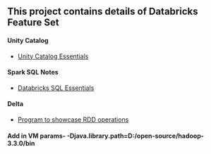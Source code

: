 ## This project contains details of Databricks Feature Set

#### Unity Catalog
- [Unity Catalog Essentials][uc.md]

#### Spark SQL Notes
- [Databricks SQL Essentials][sql.md]
  
#### Delta
- [Program to showcase RDD operations][SparkDeltaTest.md]

[uc.md]: https://github.com/inbravo/databricks-feature-set/notes/uc.md
[sql.md]: https://github.com/inbravo/databricks-feature-set/notes/sql.md
[SparkDeltaTest.md]: https://github.com/inbravo/databricks-feature-set/blob/master/src/main/scala/com/inbravo/delta/SparkDeltaTest.scala

#### Add in VM params- -Djava.library.path=D:/open-source/hadoop-3.3.0/bin
